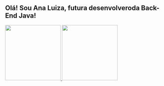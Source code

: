 ## Olá! Sou Ana Luiza, futura desenvolveroda Back-End Java!
<div>
  <a href="https://github.com/analuizaat">
  <img height="180em" src="https://github-readme-stats.vercel.app/api?username=analuizaat&show_icons=true&theme=dracula&include_all_commits=true&count_private=true"/>
  <img height="180em" src="https://github-readme-stats.vercel.app/api/top-langs/?username=analuizaat&layout=compact&langs_count=7&theme=dracula"/>
</div>
  

